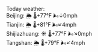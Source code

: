 Today weather:  
Beijing: 🌦 🌡️+77°F 🌬️↓0mph  
Tianjin: 🌦 🌡️+81°F 🌬️↙4mph  
Shijiazhuang: ☀️ 🌡️+77°F 🌬️↘0mph  
Tangshan: 🌦 🌡️+79°F 🌬️↙4mph  
